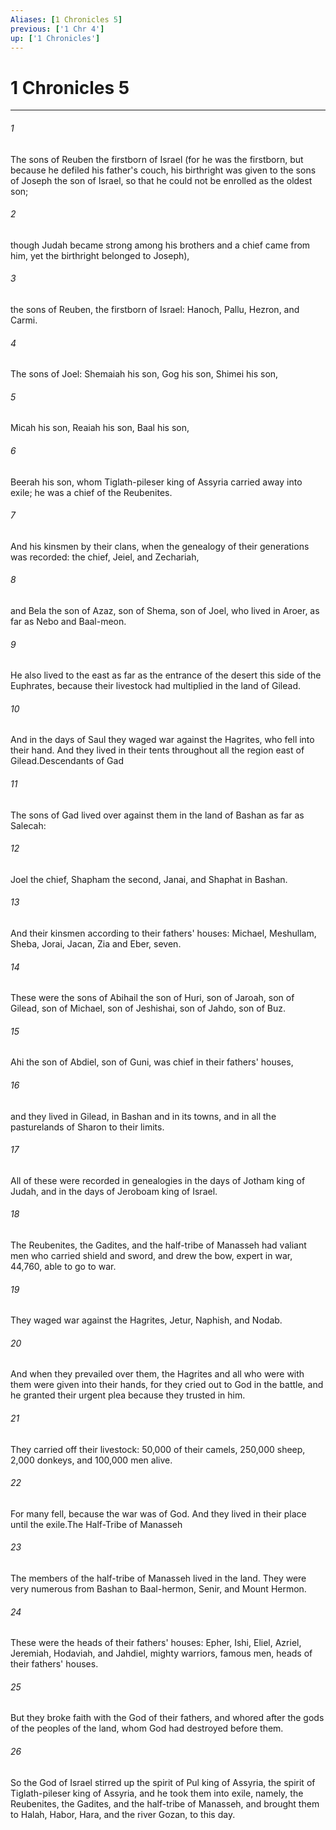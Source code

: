 ```yaml
---
Aliases: [1 Chronicles 5]
previous: ['1 Chr 4']
up: ['1 Chronicles']
---
```

# 1 Chronicles 5

***

 

###### 1 
The sons of Reuben the firstborn of Israel (for he was the firstborn, but because he defiled his father's couch, his birthright was given to the sons of Joseph the son of Israel, so that he could not be enrolled as the oldest son; 
 

###### 2 
though Judah became strong among his brothers and a chief came from him, yet the birthright belonged to Joseph), 
 

###### 3 
the sons of Reuben, the firstborn of Israel: Hanoch, Pallu, Hezron, and Carmi. 
 

###### 4 
The sons of Joel: Shemaiah his son, Gog his son, Shimei his son, 
 

###### 5 
Micah his son, Reaiah his son, Baal his son, 
 

###### 6 
Beerah his son, whom Tiglath-pileser king of Assyria carried away into exile; he was a chief of the Reubenites. 
 

###### 7 
And his kinsmen by their clans, when the genealogy of their generations was recorded: the chief, Jeiel, and Zechariah, 
 

###### 8 
and Bela the son of Azaz, son of Shema, son of Joel, who lived in Aroer, as far as Nebo and Baal-meon. 
 

###### 9 
He also lived to the east as far as the entrance of the desert this side of the Euphrates, because their livestock had multiplied in the land of Gilead. 
 

###### 10 
And in the days of Saul they waged war against the Hagrites, who fell into their hand. And they lived in their tents throughout all the region east of Gilead.Descendants of Gad
 
 

###### 11 
The sons of Gad lived over against them in the land of Bashan as far as Salecah: 
 

###### 12 
Joel the chief, Shapham the second, Janai, and Shaphat in Bashan. 
 

###### 13 
And their kinsmen according to their fathers' houses: Michael, Meshullam, Sheba, Jorai, Jacan, Zia and Eber, seven. 
 

###### 14 
These were the sons of Abihail the son of Huri, son of Jaroah, son of Gilead, son of Michael, son of Jeshishai, son of Jahdo, son of Buz. 
 

###### 15 
Ahi the son of Abdiel, son of Guni, was chief in their fathers' houses, 
 

###### 16 
and they lived in Gilead, in Bashan and in its towns, and in all the pasturelands of Sharon to their limits. 
 

###### 17 
All of these were recorded in genealogies in the days of Jotham king of Judah, and in the days of Jeroboam king of Israel.
 
 

###### 18 
The Reubenites, the Gadites, and the half-tribe of Manasseh had valiant men who carried shield and sword, and drew the bow, expert in war, 44,760, able to go to war. 
 

###### 19 
They waged war against the Hagrites, Jetur, Naphish, and Nodab. 
 

###### 20 
And when they prevailed over them, the Hagrites and all who were with them were given into their hands, for they cried out to God in the battle, and he granted their urgent plea because they trusted in him. 
 

###### 21 
They carried off their livestock: 50,000 of their camels, 250,000 sheep, 2,000 donkeys, and 100,000 men alive. 
 

###### 22 
For many fell, because the war was of God. And they lived in their place until the exile.The Half-Tribe of Manasseh
 
 

###### 23 
The members of the half-tribe of Manasseh lived in the land. They were very numerous from Bashan to Baal-hermon, Senir, and Mount Hermon. 
 

###### 24 
These were the heads of their fathers' houses: Epher, Ishi, Eliel, Azriel, Jeremiah, Hodaviah, and Jahdiel, mighty warriors, famous men, heads of their fathers' houses. 
 

###### 25 
But they broke faith with the God of their fathers, and whored after the gods of the peoples of the land, whom God had destroyed before them. 
 

###### 26 
So the God of Israel stirred up the spirit of Pul king of Assyria, the spirit of Tiglath-pileser king of Assyria, and he took them into exile, namely, the Reubenites, the Gadites, and the half-tribe of Manasseh, and brought them to Halah, Habor, Hara, and the river Gozan, to this day.
 
